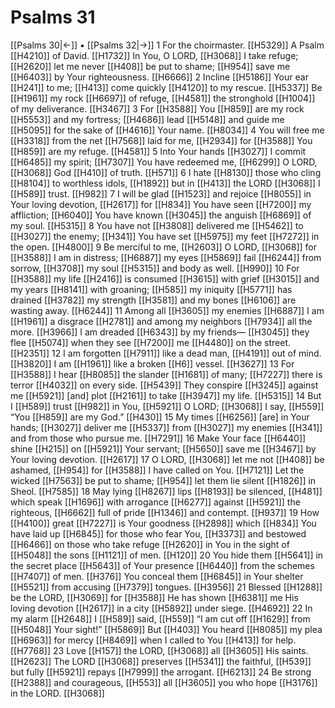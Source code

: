 # Psalms 31
[[Psalms 30|←]] • [[Psalms 32|→]]
1 For the choirmaster. [[H5329]] A Psalm [[H4210]] of David. [[H1732]] In You,  O LORD, [[H3068]] I take refuge; [[H2620]] let me never [[H408]] be put to shame; [[H954]] save me [[H6403]] by Your righteousness. [[H6666]] 
2 Incline [[H5186]] Your ear [[H241]] to me; [[H413]] come quickly [[H4120]] to my rescue. [[H5337]] Be [[H1961]] my  rock [[H6697]] of refuge, [[H4581]] the stronghold [[H1004]] of my deliverance. [[H3467]] 
3 For [[H3588]] You [[H859]] are my rock [[H5553]] and my fortress; [[H4686]] lead [[H5148]] and guide me [[H5095]] for the sake of [[H4616]] Your name. [[H8034]] 
4 You will free me [[H3318]] from the net [[H7568]] laid for me, [[H2934]] for [[H3588]] You [[H859]] are my refuge. [[H4581]] 
5 Into Your hands [[H3027]] I commit [[H6485]] my spirit; [[H7307]] You have redeemed me, [[H6299]] O LORD, [[H3068]] God [[H410]] of truth. [[H571]] 
6 I hate [[H8130]] those who cling [[H8104]] to worthless idols, [[H1892]] but in [[H413]] the LORD [[H3068]] I [[H589]] trust. [[H982]] 
7 I will be glad [[H1523]] and rejoice [[H8055]] in Your loving devotion, [[H2617]] for [[H834]] You have seen [[H7200]] my affliction; [[H6040]] You have known [[H3045]] the anguish [[H6869]] of my soul. [[H5315]] 
8 You have not [[H3808]] delivered me [[H5462]] to [[H3027]] the enemy; [[H341]] You have set [[H5975]] my feet [[H7272]] in the open. [[H4800]] 
9 Be merciful to me, [[H2603]] O LORD, [[H3068]] for [[H3588]] I am in distress; [[H6887]] my eyes [[H5869]] fail [[H6244]] from sorrow, [[H3708]] my soul [[H5315]] and body as well. [[H990]] 
10 For [[H3588]] my life [[H2416]] is consumed [[H3615]] with grief [[H3015]] and my years [[H8141]] with groaning; [[H585]] my iniquity [[H5771]] has drained [[H3782]] my strength [[H3581]] and my bones [[H6106]] are wasting away. [[H6244]] 
11 Among all [[H3605]] my enemies [[H6887]] I am [[H1961]] a disgrace [[H2781]] and among my neighbors [[H7934]] all the more. [[H3966]] I am dreaded [[H6343]] by my friends— [[H3045]] they flee [[H5074]] when they see [[H7200]] me [[H4480]] on the street. [[H2351]] 
12 I am forgotten [[H7911]] like a dead man, [[H4191]] out of mind. [[H3820]] I am [[H1961]] like a broken [[H6]] vessel. [[H3627]] 
13 For [[H3588]] I hear [[H8085]] the slander [[H1681]] of many; [[H7227]] there is terror [[H4032]] on every side. [[H5439]] They conspire [[H3245]] against me [[H5921]] [and] plot [[H2161]] to take [[H3947]] my life. [[H5315]] 
14 But I [[H589]] trust [[H982]] in You, [[H5921]] O LORD; [[H3068]] I say, [[H559]] “You [[H859]] are my God.” [[H430]] 
15 My times [[H6256]] [are] in Your hands; [[H3027]] deliver me [[H5337]] from [[H3027]] my enemies [[H341]] and from those who pursue me. [[H7291]] 
16 Make Your face [[H6440]] shine [[H215]] on [[H5921]] Your servant; [[H5650]] save me [[H3467]] by Your loving devotion. [[H2617]] 
17 O LORD, [[H3068]] let me not [[H408]] be ashamed, [[H954]] for [[H3588]] I have called on You. [[H7121]] Let the wicked [[H7563]] be put to shame; [[H954]] let them lie silent [[H1826]] in Sheol. [[H7585]] 
18 May lying [[H8267]] lips [[H8193]] be silenced, [[H481]] which speak [[H1696]] with arrogance [[H6277]] against [[H5921]] the righteous, [[H6662]] full of pride [[H1346]] and contempt. [[H937]] 
19 How [[H4100]] great [[H7227]] is Your goodness [[H2898]] which [[H834]] You have laid up [[H6845]] for those who fear You, [[H3373]] and bestowed [[H6466]] on those who take refuge [[H2620]] in You  in the sight of [[H5048]] the sons [[H1121]] of men. [[H120]] 
20 You hide them [[H5641]] in the secret place [[H5643]] of Your presence [[H6440]] from the schemes [[H7407]] of men. [[H376]] You conceal them [[H6845]] in Your shelter [[H5521]] from accusing [[H7379]] tongues. [[H3956]] 
21 Blessed [[H1288]] be the LORD, [[H3069]] for [[H3588]] He has shown [[H6381]] me  His loving devotion [[H2617]] in a city [[H5892]] under siege. [[H4692]] 
22 In my alarm [[H2648]] I [[H589]] said, [[H559]] “I am cut off [[H1629]] from [[H5048]] Your sight!” [[H5869]] But [[H403]] You heard [[H8085]] my plea [[H6963]] for mercy [[H8469]] when I called to You [[H413]] for help. [[H7768]] 
23 Love [[H157]] the LORD, [[H3068]] all [[H3605]] His saints. [[H2623]] The LORD [[H3068]] preserves [[H5341]] the faithful, [[H539]] but fully [[H5921]] repays [[H7999]] the arrogant. [[H6213]] 
24 Be strong [[H2388]] and courageous, [[H553]] all [[H3605]] you who hope [[H3176]] in the LORD. [[H3068]] 

